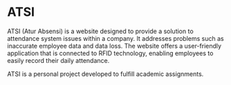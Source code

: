 # ATSI

ATSI (Atur Absensi) is a website designed to provide a solution to attendance system issues within a company. It addresses problems such as inaccurate employee data and data loss. The website offers a user-friendly application that is connected to RFID technology, enabling employees to easily record their daily attendance.

ATSI is a personal project developed to fulfill academic assignments.
